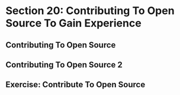# Section 20: Contributing To Open Source To Gain Experience  

## Contributing To Open Source 

## Contributing To Open Source 2

## Exercise: Contribute To Open Source